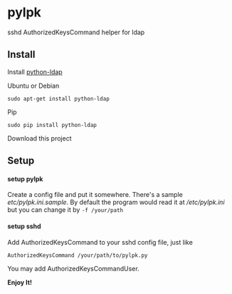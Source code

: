 pylpk
=====

sshd AuthorizedKeysCommand helper for ldap


Install
-----

Install [python-ldap](http://www.python-ldap.org/)

Ubuntu or Debian
```
sudo apt-get install python-ldap
```

Pip
```
sudo pip install python-ldap
```

Download this project

Setup
-----

#### setup pylpk
Create a config file and put it somewhere. There's a sample *etc/pylpk.ini.sample*.
By default the program would read it at */etc/pylpk.ini* but you can change it by ```-f /your/path```

#### setup sshd
Add AuthorizedKeysCommand to your sshd config file, just like 
```
AuthorizedKeysCommand /your/path/to/pylpk.py
```
You may add AuthorizedKeysCommandUser.

__Enjoy It!__
